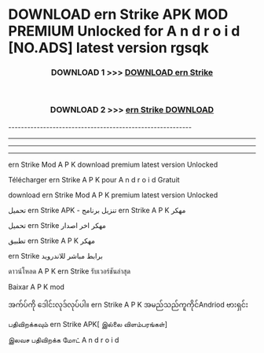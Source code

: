 # DOWNLOAD ern Strike  APK MOD PREMIUM Unlocked for A n d r o i d [NO.ADS] latest version rgsqk 



<div align="center">

<h3>DOWNLOAD 1 >>> <a href="https://getmod2.web.app/?judul=ern Strike ">DOWNLOAD ern Strike </a></h3><br>

<h3>DOWNLOAD 2 >>> <a href="https://getmod2.web.app/?judul=ern Strike ">ern Strike  DOWNLOAD </a></h3>

</div>
----------------------------------------------------------

----------------------------------------------------------

----------------------------------------------------------

----------------------------------------------------------

ern Strike  Mod A P K download premium latest version Unlocked

Télécharger ern Strike  A P K pour A n d r o i d Gratuit

download ern Strike  Mod A P K premium latest version Unlocked

تحميل ern Strike  APK - تنزيل برنامج ern Strike  A P K مهكر

تحميل ern Strike  مهكر اخر اصدار

تطبيق ern Strike  A P K مهكر

ern Strike  برابط مباشر للاندرويد

ดาวน์โหลด A P K ern Strike  รับเวอร์ชันล่าสุด

Baixar A P K mod

အက်ပ်ကို ဒေါင်းလုဒ်လုပ်ပါ။ ern Strike  A P K အမည်သည်ကူကိုင်Andriod ဗားရှင်း

பதிவிறக்கவும் ern Strike  APK[ இல்லை விளம்பரங்கள்] 
 
இலவச பதிவிறக்க மோட் A n d r o i d



